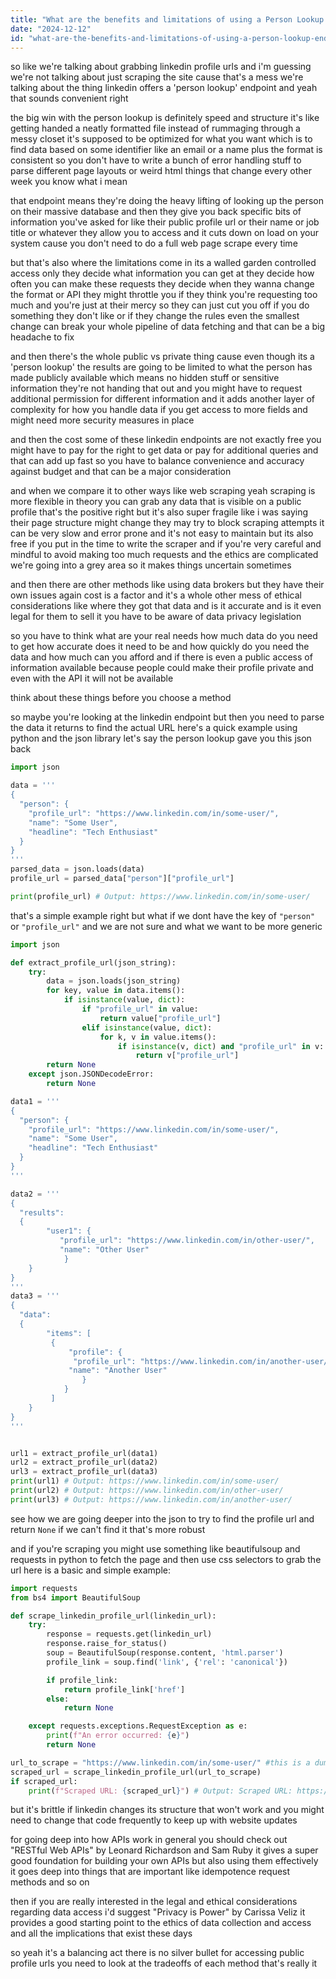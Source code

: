 ```yaml
---
title: "What are the benefits and limitations of using a Person Lookup endpoint to resolve LinkedIn public profile URLs? (Teaching point: Explores alternative methods for accessing structured data.)"
date: "2024-12-12"
id: "what-are-the-benefits-and-limitations-of-using-a-person-lookup-endpoint-to-resolve-linkedin-public-profile-urls-teaching-point-explores-alternative-methods-for-accessing-structured-data"
---
```


 so like we're talking about grabbing linkedin profile urls and i'm guessing we're not talking about just scraping the site cause that's a mess we're talking about the thing linkedin offers a 'person lookup' endpoint and yeah that sounds convenient right

the big win with the person lookup is definitely speed and structure it's like getting handed a neatly formatted file instead of rummaging through a messy closet it's supposed to be optimized for what you want which is to find data based on some identifier like an email or a name plus the format is consistent so you don't have to write a bunch of error handling stuff to parse different page layouts or weird html things that change every other week you know what i mean

that endpoint means they're doing the heavy lifting of looking up the person on their massive database and then they give you back specific bits of information you've asked for like their public profile url or their name or job title or whatever they allow you to access and it cuts down on load on your system cause you don't need to do a full web page scrape every time

but that's also where the limitations come in its a walled garden controlled access only they decide what information you can get at they decide how often you can make these requests they decide when they wanna change the format or API they might throttle you if they think you're requesting too much and you're just at their mercy so they can just cut you off if you do something they don't like or if they change the rules even the smallest change can break your whole pipeline of data fetching and that can be a big headache to fix

and then there's the whole public vs private thing cause even though its a 'person lookup' the results are going to be limited to what the person has made publicly available which means no hidden stuff or sensitive information they're not handing that out and you might have to request additional permission for different information and it adds another layer of complexity for how you handle data if you get access to more fields and might need more security measures in place

and then the cost some of these linkedin endpoints are not exactly free you might have to pay for the right to get data or pay for additional queries and that can add up fast so you have to balance convenience and accuracy against budget and that can be a major consideration

and when we compare it to other ways like web scraping yeah scraping is more flexible in theory you can grab any data that is visible on a public profile that's the positive right but it's also super fragile like i was saying their page structure might change they may try to block scraping attempts it can be very slow and error prone and it's not easy to maintain but its also free if you put in the time to write the scraper and if you're very careful and mindful to avoid making too much requests and the ethics are complicated we're going into a grey area so it makes things uncertain sometimes

and then there are other methods like using data brokers but they have their own issues again cost is a factor and it's a whole other mess of ethical considerations like where they got that data and is it accurate and is it even legal for them to sell it you have to be aware of data privacy legislation

so you have to think what are your real needs how much data do you need to get how accurate does it need to be and how quickly do you need the data and how much can you afford and if there is even a public access of information available because people could make their profile private and even with the API it will not be available

think about these things before you choose a method

so maybe you're looking at the linkedin endpoint but then you need to parse the data it returns to find the actual URL here's a quick example using python and the json library let's say the person lookup gave you this json back

```python
import json

data = '''
{
  "person": {
    "profile_url": "https://www.linkedin.com/in/some-user/",
    "name": "Some User",
    "headline": "Tech Enthusiast"
  }
}
'''
parsed_data = json.loads(data)
profile_url = parsed_data["person"]["profile_url"]

print(profile_url) # Output: https://www.linkedin.com/in/some-user/
```

that's a simple example right but what if we dont have the key of `"person"` or `"profile_url"` and we are not sure and what we want to be more generic

```python
import json

def extract_profile_url(json_string):
    try:
        data = json.loads(json_string)
        for key, value in data.items():
            if isinstance(value, dict):
                if "profile_url" in value:
                    return value["profile_url"]
                elif isinstance(value, dict):
                    for k, v in value.items():
                        if isinstance(v, dict) and "profile_url" in v:
                            return v["profile_url"]
        return None
    except json.JSONDecodeError:
        return None

data1 = '''
{
  "person": {
    "profile_url": "https://www.linkedin.com/in/some-user/",
    "name": "Some User",
    "headline": "Tech Enthusiast"
  }
}
'''

data2 = '''
{
  "results":
  {
        "user1": {
           "profile_url": "https://www.linkedin.com/in/other-user/",
           "name": "Other User"
            }
    }
}
'''
data3 = '''
{
  "data":
  {
        "items": [
         {
             "profile": {
              "profile_url": "https://www.linkedin.com/in/another-user/",
             "name": "Another User"
                }
            }
         ]
    }
}
'''


url1 = extract_profile_url(data1)
url2 = extract_profile_url(data2)
url3 = extract_profile_url(data3)
print(url1) # Output: https://www.linkedin.com/in/some-user/
print(url2) # Output: https://www.linkedin.com/in/other-user/
print(url3) # Output: https://www.linkedin.com/in/another-user/
```
see how we are going deeper into the json to try to find the profile url and return `None` if we can't find it that's more robust

and if you're scraping you might use something like beautifulsoup and requests in python to fetch the page and then use css selectors to grab the url here is a basic and simple example:
```python
import requests
from bs4 import BeautifulSoup

def scrape_linkedin_profile_url(linkedin_url):
    try:
        response = requests.get(linkedin_url)
        response.raise_for_status()
        soup = BeautifulSoup(response.content, 'html.parser')
        profile_link = soup.find('link', {'rel': 'canonical'})

        if profile_link:
            return profile_link['href']
        else:
            return None

    except requests.exceptions.RequestException as e:
        print(f"An error occurred: {e}")
        return None

url_to_scrape = "https://www.linkedin.com/in/some-user/" #this is a dummy
scraped_url = scrape_linkedin_profile_url(url_to_scrape)
if scraped_url:
    print(f"Scraped URL: {scraped_url}") # Output: Scraped URL: https://www.linkedin.com/in/some-user/

```

but it's brittle if linkedin changes its structure that won't work and you might need to change that code frequently to keep up with website updates

for going deep into how APIs work in general you should check out "RESTful Web APIs" by Leonard Richardson and Sam Ruby it gives a super good foundation for building your own APIs but also using them effectively it goes deep into things that are important like idempotence request methods and so on

then if you are really interested in the legal and ethical considerations regarding data access i'd suggest "Privacy is Power" by Carissa Veliz it provides a good starting point to the ethics of data collection and access and all the implications that exist these days

so yeah it's a balancing act there is no silver bullet for accessing public profile urls you need to look at the tradeoffs of each method that's really it
